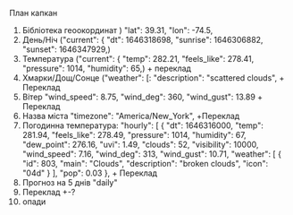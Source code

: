 План капкан
1) Бібліотека геоокординат )
"lat": 39.31,
  "lon": -74.5,
2) День/Ніч ("current": {
    "dt": 1646318698,
    "sunrise": 1646306882,
    "sunset": 1646347929,) 
3) Температура ("current": { "temp": 282.21,
    "feels_like": 278.41,
    "pressure": 1014,
    "humidity": 65,) + переклад
4) Хмарки/Дощ/Сонце ("weather": [:  "description": "scattered clouds", + Переклад
5) Вітер  "wind_speed": 8.75,
    "wind_deg": 360,
    "wind_gust": 13.89 + Переклад
6) Назва міста "timezone": "America/New_York", +Переклад
7) Погодинна температура:   "hourly": [
    {
      "dt": 1646316000,
      "temp": 281.94,
      "feels_like": 278.49,
      "pressure": 1014,
      "humidity": 67,
      "dew_point": 276.16,
      "uvi": 1.49,
      "clouds": 52,
      "visibility": 10000,
      "wind_speed": 7.16,
      "wind_deg": 313,
      "wind_gust": 10.71,
      "weather": [
        {
          "id": 803,
          "main": "Clouds",
          "description": "broken clouds",
          "icon": "04d"
        }
      ],
      "pop": 0.03
    }, + Переклад
8) Прогноз на 5 днів "daily"     
9) Переклад +-?
10) опади

 
  
  
       
